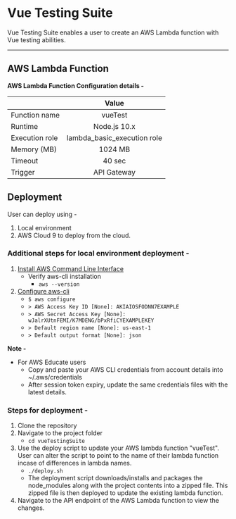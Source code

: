 # Vue Testing Suite

Vue Testing Suite enables a user to create an AWS Lambda function with Vue testing abilities. 

***

## AWS Lambda Function
**AWS Lambda Function Configuration details -** 

|               | Value                       |
| --------------|:---------------------------:|
| Function name | vueTest                     |
| Runtime       | Node.js 10.x                |
| Execution role| lambda_basic_execution role |
| Memory (MB)   | 1024 MB                     |
| Timeout       | 40 sec                      |
| Trigger       | API Gateway                 |

## Deployment
User can deploy using - 
1. Local environment 
2. AWS Cloud 9 to deploy from the cloud.

### Additional steps for local environment deployment -
1. [Install AWS Command Line Interface](https://docs.aws.amazon.com/cli/latest/userguide/cli-chap-install.html)
   - Verify aws-cli installation 
     - `aws --version`
2. [Configure aws-cli](https://docs.aws.amazon.com/cli/latest/userguide/cli-chap-configure.html)
   - `$ aws configure`
   - `> AWS Access Key ID [None]: AKIAIOSFODNN7EXAMPLE`
   - `> AWS Secret Access Key [None]: wJalrXUtnFEMI/K7MDENG/bPxRfiCYEXAMPLEKEY`
   - `> Default region name [None]: us-east-1`
   - `> Default output format [None]: json`

**Note -** 
- For AWS Educate users
   - Copy and paste your AWS CLI credentials from account details into ~/.aws/credentials
   - After session token expiry, update the same credentials files with the latest details.

### Steps for deployment -
1. Clone the repository
2. Navigate to the project folder
   - `cd vueTestingSuite`
3. Use the deploy script to update your AWS lambda function "vueTest". User can alter the script to point to the name of their lambda function incase of differences in lambda names.
   - `./deploy.sh`
   - The deployment script downloads/installs and packages the node_modules along with the project contents into a zipped file. This zipped file is then deployed to update the existing lambda function.
4. Navigate to the API endpoint of the AWS Lambda function to view the changes.
